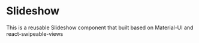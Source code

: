 # Slideshow
This is a reusable Slideshow component that built based on Material-UI and react-swipeable-views
